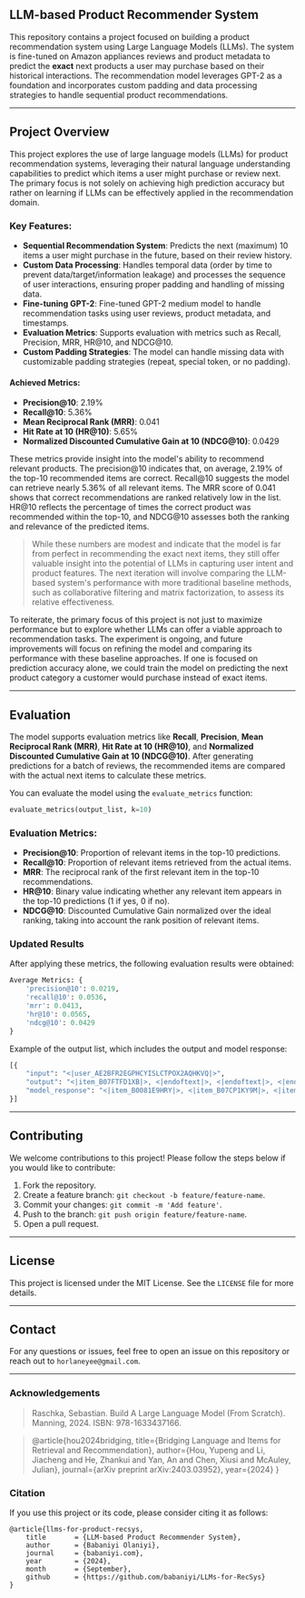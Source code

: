 
## **LLM-based Product Recommender System**

This repository contains a project focused on building a product recommendation system using Large Language Models (LLMs). The system is fine-tuned on Amazon appliances reviews and product metadata to predict the **exact** next products a user may purchase based on their historical interactions. The recommendation model leverages GPT-2 as a foundation and incorporates custom padding and data processing strategies to handle sequential product recommendations.

---

## **Project Overview**
This project explores the use of large language models (LLMs) for product recommendation systems, leveraging their natural language understanding capabilities to predict which items a user might purchase or review next. The primary focus is not solely on achieving high prediction accuracy but rather on learning if LLMs can be effectively applied in the recommendation domain.

### **Key Features:**
- **Sequential Recommendation System**: Predicts the next (maximum) 10 items a user might purchase in the future, based on their review history.
- **Custom Data Processing**: Handles temporal data (order by time to prevent data/target/information leakage) and processes the sequence of user interactions, ensuring proper padding and handling of missing data.
- **Fine-tuning GPT-2**: Fine-tuned GPT-2 medium model to handle recommendation tasks using user reviews, product metadata, and timestamps.
- **Evaluation Metrics**: Supports evaluation with metrics such as Recall, Precision, MRR, HR@10, and NDCG@10.
- **Custom Padding Strategies**: The model can handle missing data with customizable padding strategies (repeat, special token, or no padding).

#### Achieved Metrics:
- **Precision@10**: 2.19%
- **Recall@10**: 5.36%
- **Mean Reciprocal Rank (MRR)**: 0.041
- **Hit Rate at 10 (HR@10)**: 5.65%
- **Normalized Discounted Cumulative Gain at 10 (NDCG@10)**: 0.0429

These metrics provide insight into the model's ability to recommend relevant products. The precision@10 indicates that, on average, 2.19% of the top-10 recommended items are correct. Recall@10 suggests the model can retrieve nearly 5.36% of all relevant items. The MRR score of 0.041 shows that correct recommendations are ranked relatively low in the list. HR@10 reflects the percentage of times the correct product was recommended within the top-10, and NDCG@10 assesses both the ranking and relevance of the predicted items.

> While these numbers are modest and indicate that the model is far from perfect in recommending the exact next items, they still offer valuable insight into the potential of LLMs in capturing user intent and product features. The next iteration will involve comparing the LLM-based system's performance with more traditional baseline methods, such as collaborative filtering and matrix factorization, to assess its relative effectiveness.

To reiterate, the primary focus of this project is not just to maximize performance but to explore whether LLMs can offer a viable approach to recommendation tasks. The experiment is ongoing, and future improvements will focus on refining the model and comparing its performance with these baseline approaches. If one is focused on prediction accuracy alone, we could train the model on predicting the next product category a customer would purchase instead of exact items.

---

## **Evaluation**

The model supports evaluation metrics like **Recall**, **Precision**, **Mean Reciprocal Rank (MRR)**, **Hit Rate at 10 (HR@10)**, and **Normalized Discounted Cumulative Gain at 10 (NDCG@10)**. After generating predictions for a batch of reviews, the recommended items are compared with the actual next items to calculate these metrics.

You can evaluate the model using the `evaluate_metrics` function:

```python
evaluate_metrics(output_list, k=10)
```

### Evaluation Metrics:
- **Precision@10**: Proportion of relevant items in the top-10 predictions.
- **Recall@10**: Proportion of relevant items retrieved from the actual items.
- **MRR**: The reciprocal rank of the first relevant item in the top-10 recommendations.
- **HR@10**: Binary value indicating whether any relevant item appears in the top-10 predictions (1 if yes, 0 if no).
- **NDCG@10**: Discounted Cumulative Gain normalized over the ideal ranking, taking into account the rank position of relevant items.

### Updated Results

After applying these metrics, the following evaluation results were obtained:

```python
Average Metrics: {
    'precision@10': 0.0219, 
    'recall@10': 0.0536, 
    'mrr': 0.0413, 
    'hr@10': 0.0565, 
    'ndcg@10': 0.0429
}
```

Example of the output list, which includes the output and model response:

```python
[{
    "input": "<|user_AE2BFR2EGPHCYISLCTPOX2AQHKVQ|>",
    "output": "<|item_B07FTFD1XB|>, <|endoftext|>, <|endoftext|>, <|endoftext|>, <|endoftext|>, <|endoftext|>, <|endoftext|>, <|endoftext|>, <|endoftext|>, <|endoftext|>",
    "model_response": "<|item_B0081E9HRY|>, <|item_B07CP1KY9M|>, <|item_B07MWVCVR4|>, <|item_B07QVKSMKK|>, <|item_B07PJ8H3W5|>, <|item_B07PJ8H3W5|>, <|item_B07PJ8H3W5|>, <|item_B07V3ZF517|>, <|item_B07V3ZF517|>,"
}]
```

---

## **Contributing**

We welcome contributions to this project! Please follow the steps below if you would like to contribute:

1. Fork the repository.
2. Create a feature branch: `git checkout -b feature/feature-name`.
3. Commit your changes: `git commit -m 'Add feature'`.
4. Push to the branch: `git push origin feature/feature-name`.
5. Open a pull request.

---

## **License**

This project is licensed under the MIT License. See the `LICENSE` file for more details.

---

## **Contact**

For any questions or issues, feel free to open an issue on this repository or reach out to `horlaneyee@gmail.com`.

---

### **Acknowledgements**
> Raschka, Sebastian. Build A Large Language Model (From Scratch). Manning, 2024. ISBN: 978-1633437166.

> @article{hou2024bridging,
  title={Bridging Language and Items for Retrieval and Recommendation},
  author={Hou, Yupeng and Li, Jiacheng and He, Zhankui and Yan, An and Chen, Xiusi and McAuley, Julian},
  journal={arXiv preprint arXiv:2403.03952},
  year={2024}
}

### **Citation**
If you use this project or its code, please consider citing it as follows:

```
@article{llms-for-product-recsys,
    title       = {LLM-based Product Recommender System},
    author      = {Babaniyi Olaniyi},
    journal     = {babaniyi.com},
    year        = {2024},
    month       = {September},
    github      = {https://github.com/babaniyi/LLMs-for-RecSys}
}
```
